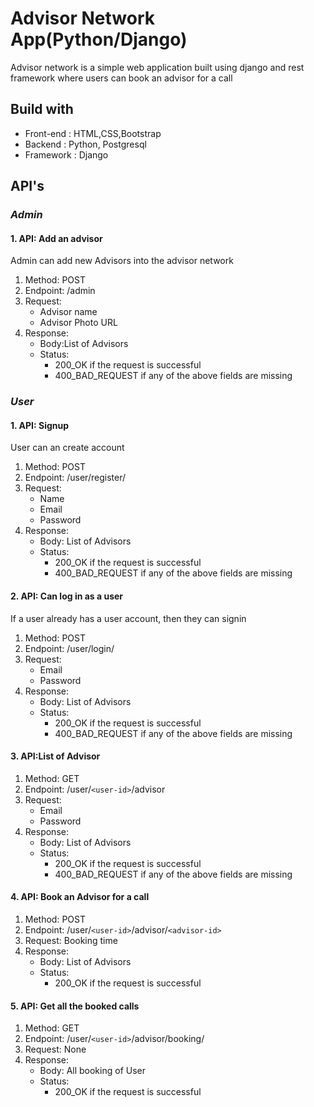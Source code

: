 # Advisor Network App(Python/Django) #
Advisor network is a simple web application built using django and rest framework where users can book an advisor for a call

## Build with ##
* Front-end : HTML,CSS,Bootstrap
* Backend : Python, Postgresql
* Framework : Django

## API's ##

### *Admin* ###
#### 1. API: Add an advisor
Admin can add new Advisors into the advisor network 
1. Method: POST
2. Endpoint: /admin
3. Request:
   * Advisor name
   * Advisor Photo URL
4. Response:
   * Body:List of Advisors
   * Status:
      * 200_OK if the request is successful
      * 400_BAD_REQUEST if any of the above fields are missing


### *User* ###
#### 1. API: Signup ####
User can an create account
1. Method: POST
2. Endpoint: /user/register/
3. Request:
   * Name
   * Email
   * Password
4. Response:
   * Body: List of Advisors
   * Status:
      * 200_OK if the request is successful
      * 400_BAD_REQUEST if any of the above fields are missing

#### 2. API: Can log in as a user ####
If a user already has a user account, then they can signin
1. Method: POST
2. Endpoint: /user/login/
3. Request:
   * Email
   * Password
4. Response:
   * Body: List of Advisors
   * Status:
      * 200_OK if the request is successful
      * 400_BAD_REQUEST if any of the above fields are missing

#### 3. API:List of Advisor ####
1. Method: GET
2. Endpoint: /user/`<user-id>`/advisor
3. Request:
   * Email
   * Password
4. Response:
   * Body: List of Advisors
   * Status:
      * 200_OK if the request is successful
      * 400_BAD_REQUEST if any of the above fields are missing
 
#### 4. API: Book an Advisor for a call ####
1. Method: POST
2. Endpoint: /user/`<user-id>`/advisor/`<advisor-id>`
3. Request: Booking time
4. Response:
   * Body: List of Advisors
   * Status:
      * 200_OK if the request is successful

#### 5. API: Get all the booked calls ####
1. Method: GET
2. Endpoint: /user/`<user-id>`/advisor/booking/
3. Request: None
4. Response:
   * Body: All booking of User
   * Status:
      * 200_OK if the request is successful

 




